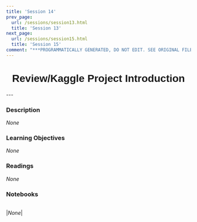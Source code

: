 ```yaml
---
title: 'Session 14'
prev_page:
  url: /sessions/session13.html
  title: 'Session 13'
next_page:
  url: /sessions/session15.html
  title: 'Session 15'
comment: "***PROGRAMMATICALLY GENERATED, DO NOT EDIT. SEE ORIGINAL FILES IN /content***"
---
```

<h1  style="font-family:  Verdana,  Geneva,  sans-serif;  text-align:center">Review/Kaggle  Project  Introduction  </h1> 
--- 
 
###  Description 
*None* 
 
###  Learning  Objectives 
*None* 
 
###  Readings 
*None* 
 
###  Notebooks 
|      | 
|  :---:  | 
 
|*None*|
